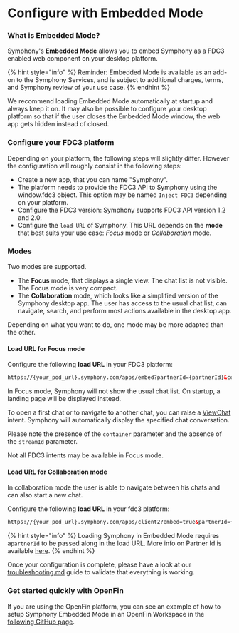 # Configure with Embedded Mode

### **What is Embedded Mode?**

Symphony's **Embedded Mode** allows you to embed Symphony as a FDC3 enabled web component on your desktop platform.&#x20;

{% hint style="info" %}
Reminder: Embedded Mode is available as an add-on to the Symphony Services, and is subject to additional charges, terms, and Symphony review of your use case.&#x20;
{% endhint %}

We recommend loading Embedded Mode automatically at startup and always keep it on. It may also be possible to configure your desktop platform so that if the user closes the Embedded Mode window, the web app gets hidden instead of closed.

### Configure your FDC3 platform

Depending on your platform, the following steps will slightly differ. However the configuration will roughly consist in the following steps:

* Create a new app, that you can name "Symphony".
* The platform needs to provide the FDC3 API to Symphony using the window.fdc3 object. This option may be named `Inject FDC3` depending on your platform.
* Configure the FDC3 version:  Symphony supports FDC3 API version 1.2 and 2.0.&#x20;
* Configure the `load URL` of Symphony. This URL depends on the **mode** that best suits your use case: _Focus_ mode or _Collaboration_ mode.&#x20;

### Modes

Two modes are supported.

* The **Focus** mode, that displays a single view. The chat list is not visible. The Focus mode is very compact.
* The **Collaboration** mode, which looks like a simplified version of the Symphony desktop app. The user has access to the usual chat list, can navigate, search, and perform most actions available in the desktop app.

Depending on what you want to do, one mode may be more adapted than the other.

#### **Load URL for Focus mode**

Configure the following **load URL** in your FDC3 platform:

```html
https://{your_pod_url}.symphony.com/apps/embed?partnerId={partnerId}&container=true&mode=dark&condensed=true
```

In Focus mode, Symphony will not show the usual chat list. On startup, a landing page will be displayed instead.

To open a first chat or to navigate to another chat, you can raise a [ViewChat ](../fdc3-intents/#view-chat)intent. Symphony will automatically display the specified chat conversation.

Please note the presence of the `container` parameter and the absence of the `streamId` parameter.

Not all FDC3 intents may be available in Focus mode.

#### **Load URL for Collaboration mode**

In collaboration mode the user is able to navigate between his chats and can also start a new chat.&#x20;

Configure the following **load URL** in your fdc3 platform:

```html
https://{your_pod_url}.symphony.com/apps/client2?embed=true&partnerId={partnerId}&mode=dark&condensed=true
```

{% hint style="info" %}
Loading Symphony in Embedded Mode requires a`partnerId` to be passed along in the load URL. More info on Partner Id is available [here](../../embedded-mode/pricing-tiers.md#partner-id).
{% endhint %}

Once your configuration is complete, please have a look at our [troubleshooting.md](troubleshooting.md "mention") guide to validate that everything is working.

### Get started quickly with OpenFin

If you are using the OpenFin platform, you can see an example of how to setup Symphony Embedded Mode in an OpenFin Workspace in the [following GitHub page](https://github.com/built-on-openfin/contest-starter/blob/main/workspace/symphony/challenge-2023/README.md).
